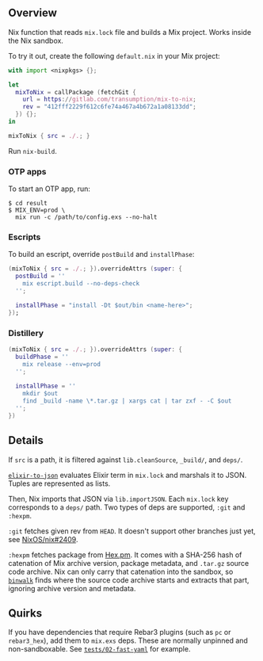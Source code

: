 ## Overview

Nix function that reads `mix.lock` file and builds a Mix project.
Works inside the Nix sandbox.

To try it out, create the following `default.nix` in your Mix project:

```nix
with import <nixpkgs> {};

let
  mixToNix = callPackage (fetchGit {
    url = https://gitlab.com/transumption/mix-to-nix;
    rev = "412fff2229f612c6fe74a467a4b672a1a08133dd";
  }) {};
in

mixToNix { src = ./.; }
```

Run `nix-build`.

### OTP apps

To start an OTP app, run:

```
$ cd result
$ MIX_ENV=prod \
  mix run -c /path/to/config.exs --no-halt
```

### Escripts

To build an escript, override `postBuild` and `installPhase`:

```nix
(mixToNix { src = ./.; }).overrideAttrs (super: {
  postBuild = ''
    mix escript.build --no-deps-check
  '';

  installPhase = "install -Dt $out/bin <name-here>";
});
```

### Distillery

```nix
(mixToNix { src = ./.; }).overrideAttrs (super: {
  buildPhase = ''
    mix release --env=prod
  '';
  
  installPhase = ''
    mkdir $out
    find _build -name \*.tar.gz | xargs cat | tar zxf - -C $out
  '';
})
```

## Details

If `src` is a path, it is filtered against `lib.cleanSource`, `_build/`, and
`deps/`.

[`elixir-to-json`](elixir-to-json) evaluates Elixir term in `mix.lock` and
marshals it to JSON. Tuples are represented as lists.

Then, Nix imports that JSON via `lib.importJSON`. Each `mix.lock` key
corresponds to a `deps/` path. Two types of deps are supported, `:git` and
`:hexpm`.

`:git` fetches given rev from `HEAD`. It doesn't support other branches just
yet, see [NixOS/nix#2409](https://github.com/NixOS/nix/pull/2409).

`:hexpm` fetches package from [Hex.pm](https://hex.pm). It comes with a SHA-256
hash of catenation of Mix archive version, package metadata, and `.tar.gz`
source code archive. Nix can only carry that catenation into the sandbox, so
[`binwalk`](https://github.com/ReFirmLabs/binwalk) finds where the source code
archive starts and extracts that part, ignoring archive version and metadata.

## Quirks

If you have dependencies that require Rebar3 plugins (such as `pc` or
`rebar3_hex`), add them to `mix.exs` deps. These are normally unpinned and
non-sandboxable. See [`tests/02-fast-yaml`](tests/02-fast-yaml) for example.

